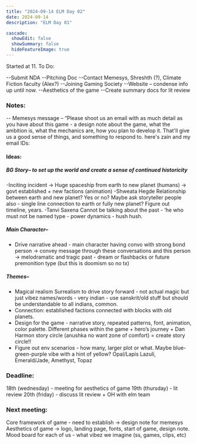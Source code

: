 ```yaml
---
title: "2024-09-14 ELM Day 02"
date: 2024-09-14
description: "ELM Day 01"

cascade:
  showEdit: false
  showSummary: false
  hideFeatureImage: true
---
```


Started at 11.
To Do:

--Submit NDA
--Pitching Doc 
--Contact Memesys, Shreshth (?), Climate Fiction faculty (Alex?)
--Joining Gaming Society 
--Website – condense info up until now. 
--Aesthetics of the game
--Create summary docs for lit review


### Notes:

-- Memesys message – “Please shoot us an email with as much detail as you have about this game - a design note about the game, what the ambition is, what the mechanics are, how you plan to develop it. That'll give us a good sense of things, and something to respond to. here's zain and my email IDs:
#### Ideas: 

##### BG Story– to set up the world and create a sense of continued historicity

-Inciting incident → Huge spaceship from earth to new planet (humans) → govt established + new factions (animation)
-Shweata Hegde Relationship between earth and new planet? Yes or no? Maybe ask storyteller people also - single line connection to earth or fully new planet? 
Figure out timeline, years. 
-Tanvi Saxena Cannot be talking about the past - ‘he who must not be named type - power dynamics - hush hush. 

##### Main Character–

- Drive narrative ahead - main character having convo with strong bond person → convey message through these conversations and this person → melodramatic and tragic past - dream or flashbacks or future premonition type (but this is doomism so no tx)

##### Themes–

- Magical realism Surrealism to drive story forward - not actual magic but just vibez 
names/words - very indian - use sanskrit/old stuff but should be understandable to all indians, common. 
- Connection: established factions connected with blocks with old planets. 
- Design for the game - narrative story, repeated patterns, font, animation, color palette. Different phases within the game + hero’s journey + Dan Harmon story circle (anushka no want zone of comfort) = create story circle!! 
- Figure out env scenarios - how many, larger plot or what. 
Maybe blue-green-purple vibe with a hint of yellow? Opal/Lapis Lazuli, Emerald/Jade, Amethyst, Topaz



### Deadline: 
18th (wednesday) - meeting for aesthetics of game
19th (thursday) - lit review
20th (friday) - discuss lit review + OH with elm team
 
### Next meeting: 
Core framework of game - need to establish → design note for memesys
Aesthetics of game → logo, landing page, fonts, start of game, design note. 
Mood board for each of us - what vibez we imagine (ss, games, clips, etc)
